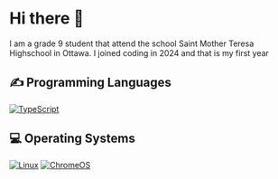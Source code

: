 # Hi there 👋
I am a grade 9 student that attend the school Saint Mother Teresa Highschool in Ottawa. I joined coding in 2024 and that is my first year

<h2>✍ Programming Languages</h2>

<a href="https://github.com/maryam-ergen?tab=repositories"><img alt="TypeScript" src="https://img.shields.io/badge/TypeScript-%23007ACC.svg?logo=TypeScript&logoColor=white"></a>

<h2>💻 Operating Systems</h2>
<a href="https://linux.org/"><img src="https://img.shields.io/badge/Linux-FCC624?logo=linux&logoColor=white" alt="Linux"></a>
<a href="https://www.google.com/intl/en_ca/chromebook/chrome-os/"><img src="https://img.shields.io/badge/chrome%20os-3d89fc?logo=google%20chrome&logoColor=white" alt="ChromeOS"></a>

